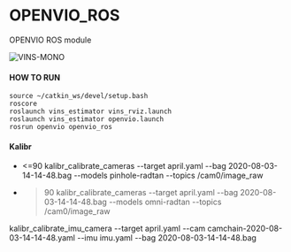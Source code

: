 # OPENVIO_ROS

OPENVIO ROS module  

![VINS-MONO](https://images.gitee.com/uploads/images/2020/0804/130211_b8e933c0_683968.png "Screenshot from 2020-08-04 12-59-07.png")
#### HOW TO RUN

```
source ~/catkin_ws/devel/setup.bash
roscore
roslaunch vins_estimator vins_rviz.launch
roslaunch vins_estimator openvio.launch
rosrun openvio openvio_ros
```

#### Kalibr

* <=90
kalibr_calibrate_cameras --target april.yaml --bag 2020-08-03-14-14-48.bag --models pinhole-radtan --topics /cam0/image_raw

* >90
kalibr_calibrate_cameras --target april.yaml --bag 2020-08-03-14-14-48.bag --models omni-radtan --topics /cam0/image_raw

kalibr_calibrate_imu_camera --target april.yaml --cam camchain-2020-08-03-14-14-48.yaml --imu imu.yaml --bag 2020-08-03-14-14-48.bag